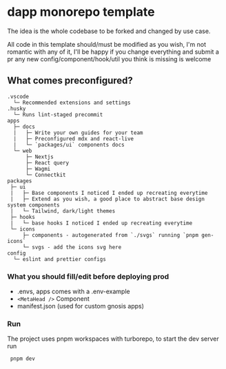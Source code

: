 # dapp monorepo template


The idea is the whole codebase to be forked and changed by use case.  

All code in this template should/must be modified as you wish, I'm not romantic with any of it, I'll be happy if you change everything and submit a pr any new config/component/hook/util you think is missing is welcome 

## What comes preconfigured?

```
.vscode
  └─ Recommended extensions and settings
.husky
  └─ Runs lint-staged precommit
apps
  ├─ docs
  |   ├─ Write your own guides for your team
  |   ├─ Preconfigured mdx and react-live
  |   └─ `packages/ui` components docs
  └─ web
      ├─ Nextjs
      ├─ React query
      ├─ Wagmi
      └─ Connectkit
packages
 ├─ ui
 |   ├─ Base components I noticed I ended up recreating everytime
 |   ├─ Extend as you wish, a good place to abstract base design system components
 |   └─ Tailwind, dark/light themes
 ├─ hooks
 |   └─ base hooks I noticed I ended up recreating everytime
 └─ icons
     ├─ components - autogenerated from `./svgs` running `pnpm gen-icons`
     └─ svgs - add the icons svg here
config
  └─ eslint and prettier configs
```

### What you should fill/edit before deploying prod
- .envs, apps comes with a .env-example
- `<MetaHead />` Component
- manifest.json (used for custom gnosis apps)

### Run

The project uses pnpm workspaces with turborepo, to start the dev server run
```
 pnpm dev
```

